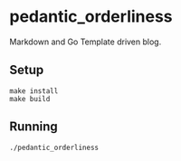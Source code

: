 # pedantic_orderliness

Markdown and Go Template driven blog.

## Setup

```
make install
make build
```

## Running

```
./pedantic_orderliness
```

